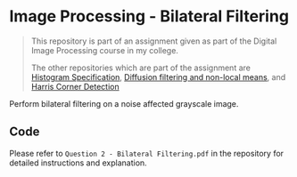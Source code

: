 # Image Processing - Bilateral Filtering
> This repository is part of an assignment given as part of the Digital Image Processing course in my college.
>
> The other repositories which are part of the assignment are [Histogram Specification](https://github.com/sarvesh0803/histogram-specification), [Diffusion filtering and non-local means](https://github.com/sarvesh0803/diffusion-non-local-means), and [Harris Corner Detection](https://github.com/sarvesh0803/harris-corner)

Perform bilateral filtering on a noise affected grayscale image.

## Code
Please refer to `Question 2 - Bilateral Filtering.pdf` in the repository for detailed instructions and explanation. 
